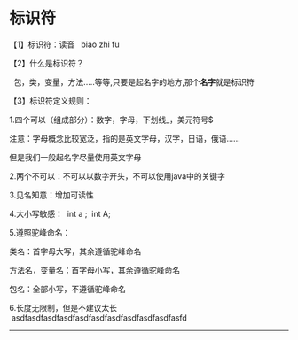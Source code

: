 ﻿
# 标识符

【1】标识符：读音   biao zhi fu 

【2】什么是标识符？  

  包，类，变量，方法.....等等,只要是起名字的地方,那个**名字**就是标识符 

【3】标识符定义规则： 

1.四个可以（组成部分）：数字，字母，下划线_，美元符号$ 

注意：字母概念比较宽泛，指的是英文字母，汉字，日语，俄语...... 

但是我们一般起名字尽量使用英文字母 

2.两个不可以：不可以以数字开头，不可以使用java中的关键字 

3.见名知意：增加可读性 

4.大小写敏感：  int a ;  int A; 

5.遵照驼峰命名： 

类名：首字母大写，其余遵循驼峰命名 

方法名，变量名：首字母小写，其余遵循驼峰命名 

包名：全部小写，不遵循驼峰命名 

6.长度无限制，但是不建议太长  asdfasdfasdfasdfasdfasdfasdfasdfasdfasdfasfd 




> 




------------------------------------------------------------

